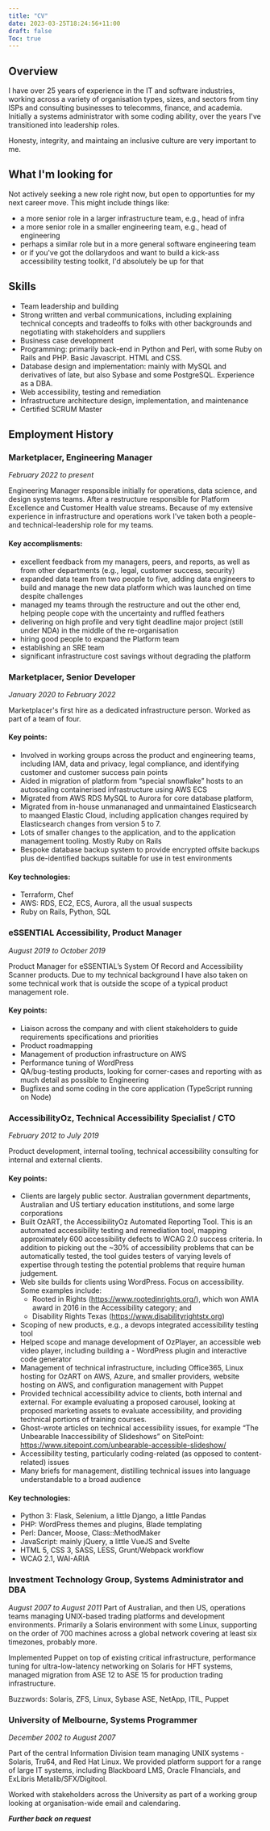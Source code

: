 ```yaml
---
title: "CV"
date: 2023-03-25T18:24:56+11:00
draft: false
Toc: true
---
```

## Overview

I have over 25 years of experience in the IT and software industries, working across a variety of organisation types, sizes, and sectors from tiny ISPs and consulting businesses to telecomms, finance, and academia. Initially a systems administrator with some coding ability, over the years I've transitioned into leadership roles.

Honesty, integrity, and maintaing an inclusive culture are very important to me.

## What I'm looking for

Not actively seeking a new role right now, but open to opportunties for my next career move. This might include things like:

- a more senior role in a larger infrastructure team, e.g., head of infra
- a more senior role in a smaller engineering team, e.g., head of engineering
- perhaps a similar role but in a more general software engineering team
- or if you've got the dollarydoos and want to build a kick-ass accessibility testing toolkit, I'd absolutely be up for that

## Skills

- Team leadership and building
- Strong written and verbal communications, including explaining technical concepts and tradeoffs to folks with other backgrounds and negotiating with stakeholders and suppliers
- Business case development
- Programming: primarily back-end in Python and Perl, with some Ruby on Rails and PHP. Basic Javascript. HTML and CSS.
- Database design and implementation: mainly with MySQL and derivatives of late, but also Sybase and some PostgreSQL. Experience as a DBA.
- Web accessibility, testing and remediation
- Infrastructure architecture design, implementation, and maintenance
- Certified SCRUM Master

## Employment History

### Marketplacer, Engineering Manager
_February 2022 to present_

Engineering Manager responsible initially for operations, data science, and design systems teams. After a restructure responsible for Platform Excellence and Customer Health value streams.
Because of my extensive experience in infrastructure and operations work I've taken both a people- and technical-leadership role for my teams.

#### Key accomplisments:
- excellent feedback from my managers, peers, and reports, as well as from other departments (e.g., legal, customer success, security)
- expanded data team from two people to five, adding data engineers to build and manage the new data platform which was launched on time despite challenges
- managed my teams through the restructure and out the other end, helping people cope with the uncertainty and ruffled feathers
- delivering on high profile and very tight deadline major project (still under NDA) in the middle of the re-organisation
- hiring good people to expand the Platform team
- establishing an SRE team
- significant infrastructure cost savings without degrading the platform

### Marketplacer, Senior Developer
_January 2020 to February 2022_

Marketplacer's first hire as a dedicated infrastructure person. Worked as part of a team of four.

#### Key points:
- Involved in working groups across the product and engineering teams, including IAM, data and privacy, legal compliance, and identifying customer and customer success pain points
- Aided in migration of platform from “special snowflake” hosts to an autoscaling containerised infrastructure using AWS ECS
- Migrated from AWS RDS MySQL to Aurora for core database platform, 
- Migrated from in-house unmananaged and unmaintained Elasticsearch to maanged Elastic Cloud, including application changes required by Elasticsearch changes from version 5 to 7.
- Lots of smaller changes to the application, and to the application management tooling. Mostly Ruby on Rails
- Bespoke database backup system to provide encrypted offsite backups plus de-identified backups suitable for use in test environments

#### Key technologies:
- Terraform, Chef
- AWS: RDS, EC2, ECS, Aurora, all the usual suspects
- Ruby on Rails, Python, SQL

### eSSENTIAL Accessibility, Product Manager
_August 2019 to October 2019_

Product Manager for eSSENTIAL’s System Of Record and Accessibility Scanner products. Due to my technical background I have also taken on some technical work that is outside the scope of a typical product management role.

#### Key points:
- Liaison across the company and with client stakeholders to guide requirements specifications and priorities
- Product roadmapping
- Management of production infrastructure on AWS
- Performance tuning of WordPress
- QA/bug-testing products, looking for corner-cases and reporting with as much detail as possible to Engineering
- Bugfixes and some coding in the core application (TypeScript running on Node)

### AccessibilityOz, Technical Accessibility Specialist / CTO
_February 2012 to July 2019_

Product development, internal tooling, technical accessibility consulting for internal and external clients.

#### Key points:
- Clients are largely public sector. Australian government departments, Australian and US tertiary education institutions, and some large corporations
- Built OzART, the AccessibilityOz Automated Reporting Tool. This is an automated accessibility testing and remediation tool, mapping approximately 600 accessibility defects to WCAG 2.0 success criteria. In addition to picking out the ~30% of accessibility problems that can be automatically tested, the tool guides testers of varying levels of expertise through testing the potential problems that require human judgement.
- Web site builds for clients using WordPress. Focus on accessibility. Some examples include:
  - Rooted in Rights (https://www.rootedinrights.org/), which won AWIA award in 2016 in the Accessibility category; and 
  - Disability Rights Texas (https://www.disabilityrightstx.org)
- Scoping of new products, e.g., a devops integrated accessibility testing tool
- Helped scope and manage development of OzPlayer, an accessible web video player, including building a - WordPress plugin and interactive code generator
- Management of technical infrastructure, including Office365, Linux hosting for OzART on AWS, Azure, and smaller providers, website hosting on AWS, and configuration management with Puppet
- Provided technical accessibility advice to clients, both internal and external. For example evaluating a proposed carousel, looking at proposed marketing assets to evaluate accessibility, and providing technical portions of training courses.
- Ghost-wrote articles on technical accessibility issues, for example “The Unbearable Inaccessibility of Slideshows” on SitePoint: https://www.sitepoint.com/unbearable-accessible-slideshow/
- Accessibility testing, particularly coding-related (as opposed to content-related) issues
- Many briefs for management, distilling technical issues into language understandable to a broad audience

#### Key technologies:
- Python 3: Flask, Selenium, a little Django, a little Pandas
- PHP: WordPress themes and plugins, Blade templating
- Perl: Dancer, Moose, Class::MethodMaker
- JavaScript: mainly jQuery, a little VueJS and Svelte
- HTML 5, CSS 3, SASS, LESS, Grunt/Webpack workflow
- WCAG 2.1, WAI-ARIA

### Investment Technology Group, Systems Administrator and DBA
_August 2007 to August 2011_
Part of Australian, and then
 US, operations teams managing UNIX-based trading platforms and development environments. Primarily a Solaris environment with some Linux, supporting on the order of 700 machines across a global network covering at least six timezones, probably more.

Implemented Puppet on top of existing critical infrastructure, performance tuning for ultra-low-latency networking on Solaris for HFT systems, managed migration from ASE 12 to ASE 15 for production trading infrastructure.

Buzzwords: Solaris, ZFS, Linux, Sybase ASE, NetApp, ITIL, Puppet

### University of Melbourne, Systems Programmer
_December 2002 to August 2007_

Part of the central Information Division team managing UNIX systems - Solaris, Tru64, and Red Hat Linux.
We provided platform support for a range of large IT systems, including Blackboard LMS, Oracle FInancials, and ExLibris Metalib/SFX/Digitool.

Worked with stakeholders across the University as part of a working group looking at organisation-wide email and calendaring.

_**Further back on request**_
